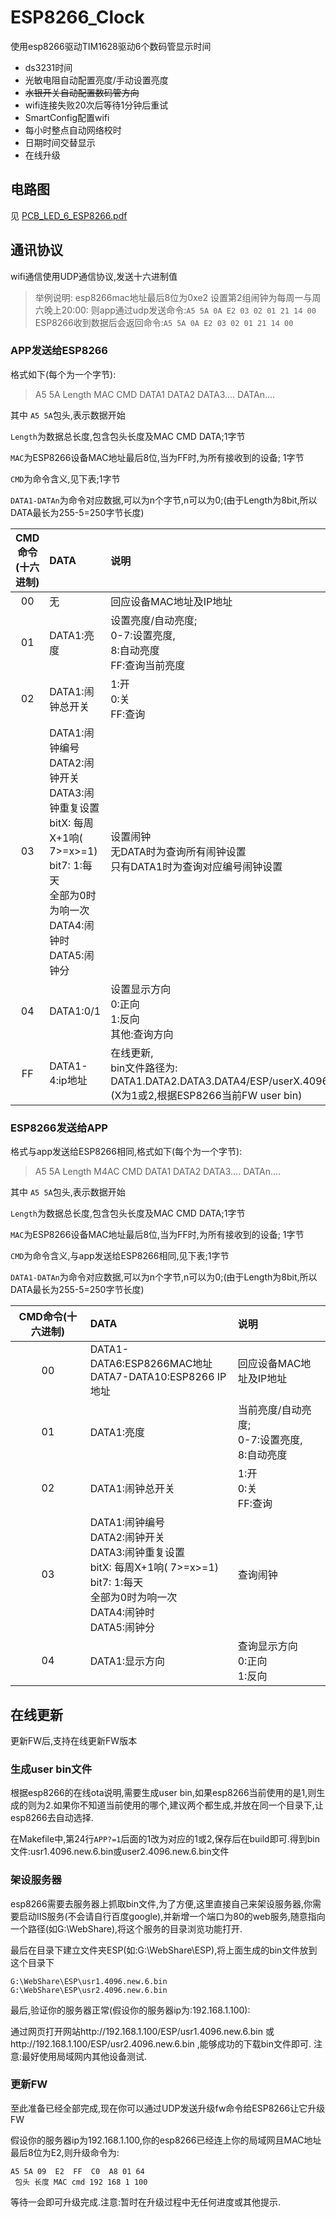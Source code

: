 # ESP8266_Clock

使用esp8266驱动TIM1628驱动6个数码管显示时间


- ds3231时间 	
- 光敏电阻自动配置亮度/手动设置亮度
- ~~水银开关自动配置数码管方向~~
- wifi连接失败20次后等待1分钟后重试
- SmartConfig配置wifi
- 每小时整点自动网络校时
- 日期时间交替显示
- 在线升级

## 电路图

见 [PCB_LED_6_ESP8266.pdf](https://github.com/a2633063/ESP8266_Clock/blob/master/PCB_LED_6_ESP8266.pdf)

## 通讯协议

wifi通信使用UDP通信协议,发送十六进制值

>  举例说明:
>  esp8266mac地址最后8位为0xe2
> 设置第2组闹钟为每周一与周六晚上20:00:
> 则app通过udp发送命令:`A5 5A 0A E2 03 02 01 21 14 00`
> ESP8266收到数据后会返回命令:`A5 5A 0A E2 03 02 01 21 14 00`



### APP发送给ESP8266

格式如下(每个为一个字节):

> A5 5A Length MAC CMD DATA1 DATA2 DATA3.... DATAn....

其中 `A5 5A`包头,表示数据开始

`Length`为数据总长度,包含包头长度及MAC CMD DATA;1字节

`MAC`为ESP8266设备MAC地址最后8位,当为FF时,为所有接收到的设备; 1字节

`CMD`为命令含义,见下表;1字节

`DATA1-DATAn`为命令对应数据,可以为n个字节,n可以为0;(由于Length为8bit,所以DATA最长为255-5=250字节长度)



| CMD命令(十六进制) | DATA                                                         | 说明                                                         |
| :---------------: | :----------------------------------------------------------- | :----------------------------------------------------------- |
|        00         | 无                                                           | 回应设备MAC地址及IP地址                                      |
|        01         | DATA1:亮度                                                   | 设置亮度/自动亮度;<br />0-7:设置亮度,<br />8:自动亮度<br />FF:查询当前亮度 |
|        02         | DATA1:闹钟总开关                                             | 1:开<br />0:关<br />FF:查询                                  |
|        03         | DATA1:闹钟编号<br />DATA2:闹钟开关<br />DATA3:闹钟重复设置<br />  bitX: 每周X+1响( 7>=x>=1)<br />  bit7: 1:每天<br />  全部为0时为响一次<br />DATA4:闹钟时<br />DATA5:闹钟分 | 设置闹钟<br />无DATA时为查询所有闹钟设置<br />只有DATA1时为查询对应编号闹钟设置 |
|        04         | DATA1:0/1<br />                                              | 设置显示方向<br />0:正向<br />1:反向<br />其他:查询方向      |
|        FF         | DATA1-4:ip地址                                               | 在线更新,<br />bin文件路径为:<br />DATA1.DATA2.DATA3.DATA4/ESP/userX.4096.new.6.bin<br />(X为1或2,根据ESP8266当前FW user bin) |





### ESP8266发送给APP

格式与app发送给ESP8266相同,格式如下(每个为一个字节):

> A5 5A Length M4AC CMD DATA1 DATA2 DATA3.... DATAn....

其中 `A5 5A`包头,表示数据开始

`Length`为数据总长度,包含包头长度及MAC CMD DATA;1字节

`MAC`为ESP8266设备MAC地址最后8位,当为FF时,为所有接收到的设备; 1字节

`CMD`为命令含义,与app发送给ESP8266相同,见下表;1字节

`DATA1-DATAn`为命令对应数据,可以为n个字节,n可以为0;(由于Length为8bit,所以DATA最长为255-5=250字节长度)



| CMD命令(十六进制) | DATA                                                         | 说明                                                        |
| :---------------: | :----------------------------------------------------------- | :---------------------------------------------------------- |
|        00         | DATA1-DATA6:ESP8266MAC地址<br />DATA7-DATA10:ESP8266 IP地址  | 回应设备MAC地址及IP地址                                     |
|        01         | DATA1:亮度                                                   | 当前亮度/自动亮度;<br />0-7:设置亮度,<br />8:自动亮度<br /> |
|        02         | DATA1:闹钟总开关                                             | 1:开<br />0:关<br />FF:查询                                 |
|        03         | DATA1:闹钟编号<br />DATA2:闹钟开关<br />DATA3:闹钟重复设置<br />  bitX: 每周X+1响( 7>=x>=1)<br />  bit7: 1:每天<br />  全部为0时为响一次<br />DATA4:闹钟时<br />DATA5:闹钟分 | 查询闹钟                                                    |
|        04         | DATA1:显示方向                                               | 查询显示方向<br />0:正向<br />1:反向                        |



## 在线更新

更新FW后,支持在线更新FW版本

### 生成user bin文件

根据esp8266的在线ota说明,需要生成user bin,如果esp8266当前使用的是1,则生成的则为2.如果你不知道当前使用的哪个,建议两个都生成,并放在同一个目录下,让esp8266去自动选择.

在Makefile中,第24行`APP?=1`后面的1改为对应的1或2,保存后在build即可.得到bin文件:usr1.4096.new.6.bin或user2.4096.new.6.bin文件

### 架设服务器

esp8266需要去服务器上抓取bin文件,为了方便,这里直接自己来架设服务器,你需要启动IIS服务(不会请自行百度google),并新增一个端口为80的web服务,随意指向一个路径(如G:\WebShare),将这个服务的目录浏览功能打开.

最后在目录下建立文件夹ESP(如:G:\WebShare\ESP),将上面生成的bin文件放到这个目录下

```
G:\WebShare\ESP\usr1.4096.new.6.bin
G:\WebShare\ESP\usr2.4096.new.6.bin
```

最后,验证你的服务器正常(假设你的服务器ip为:192.168.1.100):

通过网页打开网站http://192.168.1.100/ESP/usr1.4096.new.6.bin 或http://192.168.1.100/ESP/usr2.4096.new.6.bin ,能够成功的下载bin文件即可. 注意:最好使用局域网内其他设备测试.

### 更新FW

至此准备已经全部完成,现在你可以通过UDP发送升级fw命令给ESP8266让它升级FW

假设你的服务器ip为192.168.1.100,你的esp8266已经连上你的局域网且MAC地址最后8位为E2,则升级命令为:

```
A5 5A 09  E2  FF  C0  A8 01 64
 包头 长度 MAC cmd 192 168 1 100
```

等待一会即可升级完成.注意:暂时在升级过程中无任何进度或其他提示.